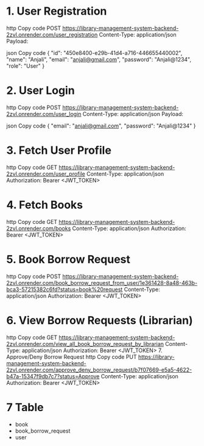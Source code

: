 # 1. User Registration
http
Copy code
POST https://library-management-system-backend-2zvl.onrender.com/user_registration
Content-Type: application/json
Payload:

json
Copy code
{
    "id": "450e8400-e29b-41d4-a716-446655440002",
    "name": "Anjali",
    "email": "anjali@gmail.com",
    "password": "Anjali@1234",
    "role": "User"
}
# 2. User Login
http
Copy code
POST https://library-management-system-backend-2zvl.onrender.com/user_login
Content-Type: application/json
Payload:

json
Copy code
{
    "email": "anjali@gmail.com",
    "password": "Anjali@1234"
}
# 3. Fetch User Profile
http
Copy code
GET https://library-management-system-backend-2zvl.onrender.com/user_profile
Content-Type: application/json
Authorization: Bearer <JWT_TOKEN>

# 4. Fetch Books
http
Copy code
GET https://library-management-system-backend-2zvl.onrender.com/books
Content-Type: application/json
Authorization: Bearer <JWT_TOKEN>
# 5. Book Borrow Request
http
Copy code
POST https://library-management-system-backend-2zvl.onrender.com/book_borrow_request_from_user/1e361428-8a48-463b-bca3-57215382c6fd?status=book%20request
Content-Type: application/json
Authorization: Bearer <JWT_TOKEN>
# 6. View Borrow Requests (Librarian)
http
Copy code
GET https://library-management-system-backend-2zvl.onrender.com/view_all_book_borrow_request_by_librarian
Content-Type: application/json
Authorization: Bearer <JWT_TOKEN>
7. Approve/Deny Borrow Request
http
Copy code
PUT https://library-management-system-backend-2zvl.onrender.com/approve_deny_borrow_request/b7f07669-e5a5-4622-b47a-15347f9db7c7?status=Approve
Content-Type: application/json
Authorization: Bearer <JWT_TOKEN>

# 7 Table
* book 
* book_borrow_request  
* user

